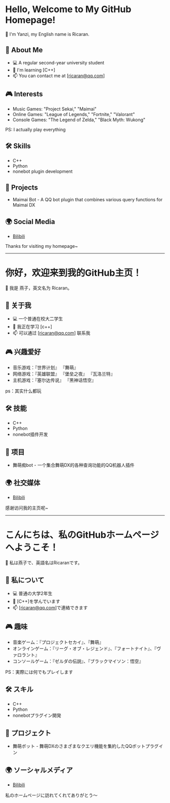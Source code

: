 # Hello, Welcome to My GitHub Homepage!

👋 I'm Yanzi, my English name is Ricaran.

## 🚀 About Me
- 💻 A regular second-year university student
- 🌱 I'm learning [C++]
- 📫 You can contact me at [ricaran@qq.com]

## 🎮 Interests
- Music Games: "Project Sekai," "Maimai"
- Online Games: "League of Legends," "Fortnite," "Valorant"
- Console Games: "The Legend of Zelda," "Black Myth: Wukong"

PS: I actually play everything

## 🛠️ Skills
- C++
- Python
- nonebot plugin development

## 📂 Projects
- Maimai Bot - A QQ bot plugin that combines various query functions for Maimai DX

## 🌍 Social Media
- [Bilibili](叫我燕子ye)

Thanks for visiting my homepage~

---

# 你好，欢迎来到我的GitHub主页！

👋 我是 燕子，英文名为 Ricaran。

## 🚀 关于我
- 💻 一个普通在校大二学生
- 🌱 我正在学习 [c++]
- 📫 可以通过 [ricaran@qq.com] 联系我

## 🎮 兴趣爱好
- 音乐游戏：『世界计划』 『舞萌』
- 网络游戏：『英雄联盟』 『堡垒之夜』 『瓦洛兰特』
- 主机游戏：『塞尔达传说』 『黑神话悟空』

ps：其实什么都玩

## 🛠️ 技能
- C++
- Python
- nonebot插件开发

## 📂 项目
- 舞萌痴bot - 一个集合舞萌DX的各种查询功能的QQ机器人插件

## 🌍 社交媒体
- [Bilibili](叫我燕子ye)

感谢访问我的主页呢~

---

# こんにちは、私のGitHubホームページへようこそ！

👋 私は燕子で、英語名はRicaranです。

## 🚀 私について
- 💻 普通の大学2年生
- 🌱 [C++]を学んでいます
- 📫 [ricaran@qq.com]で連絡できます

## 🎮 趣味
- 音楽ゲーム：『プロジェクトセカイ』、『舞萌』
- オンラインゲーム：『リーグ・オブ・レジェンド』、『フォートナイト』、『ヴァロラント』
- コンソールゲーム：『ゼルダの伝説』、『ブラックマイソン：悟空』

PS：実際には何でもプレイします

## 🛠️ スキル
- C++
- Python
- nonebotプラグイン開発

## 📂 プロジェクト
- 舞萌ボット - 舞萌DXのさまざまなクエリ機能を集約したQQボットプラグイン

## 🌍 ソーシャルメディア
- [Bilibili](燕子と呼んでくださいye)

私のホームページに訪れてくれてありがとう〜

